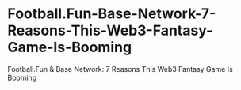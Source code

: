 # Football.Fun-Base-Network-7-Reasons-This-Web3-Fantasy-Game-Is-Booming
Football.Fun &amp; Base Network: 7 Reasons This Web3 Fantasy Game Is Booming
